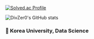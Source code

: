 [![Solved.ac Profile](http://mazassumnida.wtf/api/v2/generate_badge?boj=DivZer0)](https://solved.ac/DivZer0)

![DivZer0's GitHub stats](https://github-readme-stats.vercel.app/api?username=DivZer0&theme=tokyonight&show_icons=true)

### 📖 Korea University, Data Science

<!--
**D1vZer0/D1vZer0** is a ✨ _special_ ✨ repository because its `README.md` (this file) appears on your GitHub profile.

Here are some ideas to get you started:

- 🔭 I’m currently working on ...
- 🌱 I’m currently learning ...
- 👯 I’m looking to collaborate on ...
- 🤔 I’m looking for help with ...
- 💬 Ask me about ...
- 📫 How to reach me: ...
- 😄 Pronouns: ...
- ⚡ Fun fact: ...
-->
